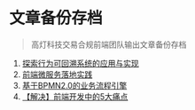 # 文章备份存档

> 高灯科技交易合规前端团队输出文章备份存档

1. [探索行为可回溯系统的应用与实现](./探索行为可回溯系统的应用与实现/探索行为可回溯系统的应用与实现.md)
2. [前端微服务落地实践](./前端微服务落地实践/前端微服务落地实践.md)
3. [基于BPMN2.0的业务流程引擎](./基于BPMN2.0的业务流程引擎/基于BPMN2.0的业务流程引擎.md)
4. [【解决】前端开发中的5大痛点](./【解决】前端开发中的5大痛点/【解决】前端开发中的5大痛点.md)